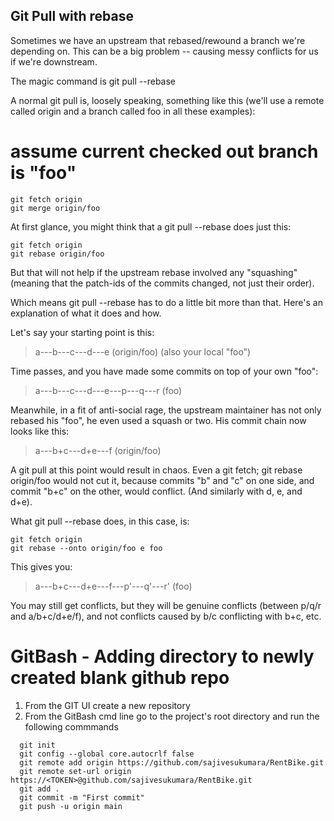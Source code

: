 

## Git Pull with rebase

Sometimes we have an upstream that rebased/rewound a branch we're depending on. This can be a big problem -- causing messy conflicts for us if we're downstream.

The magic command is git pull --rebase

A normal git pull is, loosely speaking, something like this (we'll use a remote called origin and a branch called foo in all these examples):

# assume current checked out branch is "foo"
```
git fetch origin
git merge origin/foo
```
At first glance, you might think that a git pull --rebase does just this:
```
git fetch origin
git rebase origin/foo
```
But that will not help if the upstream rebase involved any "squashing" (meaning that the patch-ids of the commits changed, not just their order).

Which means git pull --rebase has to do a little bit more than that. Here's an explanation of what it does and how.

Let's say your starting point is this:

> a---b---c---d---e  (origin/foo) (also your local "foo")

Time passes, and you have made some commits on top of your own "foo":

> a---b---c---d---e---p---q---r (foo)

Meanwhile, in a fit of anti-social rage, the upstream maintainer has not only rebased his "foo", he even used a squash or two. His commit chain now looks like this:

> a---b+c---d+e---f  (origin/foo)

A git pull at this point would result in chaos. Even a git fetch; git rebase origin/foo would not cut it, because commits "b" and "c" on one side, and commit "b+c" on the other, would conflict. (And similarly with d, e, and d+e).

What git pull --rebase does, in this case, is:
```
git fetch origin
git rebase --onto origin/foo e foo
```
This gives you:

> a---b+c---d+e---f---p'---q'---r' (foo)

You may still get conflicts, but they will be genuine conflicts (between p/q/r and a/b+c/d+e/f), and not conflicts caused by b/c conflicting with b+c, etc.

 
# GitBash - Adding directory to newly created blank github repo 

1. From the GIT UI create a new repository
2. From the GitBash cmd line go to the project's root directory and run the following commmands
```
  git init
  git config --global core.autocrlf false
  git remote add origin https://github.com/sajivesukumara/RentBike.git
  git remote set-url origin https://<TOKEN>@github.com/sajivesukumara/RentBike.git
  git add .
  git commit -m "First commit"
  git push -u origin main
```
